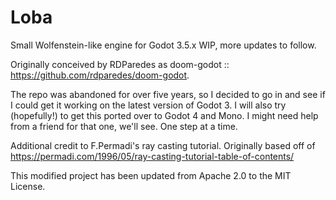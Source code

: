 # Loba
Small Wolfenstein-like engine for Godot 3.5.x
WIP, more updates to follow.

Originally conceived by RDParedes as doom-godot :: https://github.com/rdparedes/doom-godot.

The repo was abandoned for over five years, so I decided to go in and see if I could get it working on the latest version of Godot 3. I will also try (hopefully!) to get this ported over to Godot 4 and Mono. I might need help from a friend for that one, we'll see. One step at a time. 

Additional credit to F.Permadi's ray casting tutorial. Originally based off of https://permadi.com/1996/05/ray-casting-tutorial-table-of-contents/

This modified project has been updated from Apache 2.0 to the MIT License.
